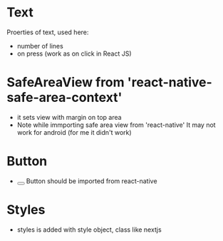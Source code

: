# Text 

Proerties of text, used here:
* number of lines
* on press (work as on click in React JS)


# SafeAreaView  from 'react-native-safe-area-context'
* it sets view with margin on top area
* Note while immporting safe area view from 'react-native' 
  It may not work for android (for me it didn't work) 


# Button 
* <Button title='Click me'></Button> Button should be imported from react-native

# Styles
* styles is added with style object, class like nextjs